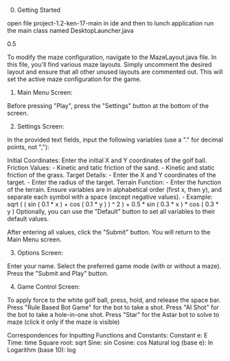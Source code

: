 0.  Getting Started 

   open file project-1.2-ken-17-main in ide and then to lunch application run the main class named DesktopLauncher.java

0.5

 To modify the maze configuration, navigate to the MazeLayout.java file. In this file, you'll find various maze layouts. Simply    uncomment the desired layout and ensure that all other unused layouts are commented out. This will set the active maze configuration  for the game.

1. Main Menu Screen:

Before pressing "Play", press the "Settings" button at the bottom of the screen.

2. Settings Screen:

In the provided text fields, input the following variables (use a "." for decimal points, not ","):

 Initial Coordinates: Enter the initial X and Y coordinates of the golf ball.
 Friction Values:
    - Kinetic and tatic friction of the sand.
    - Kinetic and static friction of the grass.
 Target Details:
    - Enter the X and Y coordinates of the target.
    - Enter the radius of the target.
 Terrain Function:
    - Enter the function of the terrain. Ensure variables are in alphabetical order (first x, then y), and separate each symbol with a space (except negative values).
    - Example: sqrt ( ( sin ( 0.1 * x ) + cos ( 0.1 * y ) ) ^ 2 ) + 0.5 * sin ( 0.3 * x ) * cos ( 0.3 * y )
Optionally, you can use the "Default" button to set all variables to their default values.

After entering all values, click the "Submit" button. You will return to the Main Menu screen.

3. Options Screen:

Enter your name.
Select the preferred game mode (with or without a maze).
Press the "Submit and Play" button.

4. Game Control Screen:

To apply force to the white golf ball, press, hold, and release the space bar.
Press "Rule Based Bot Game" for the bot to take a shot.
Press "AI Shot" for the bot to take a hole-in-one shot.
Press "Star" for the Astar bot to solve to maze (click it only if the maze is visible)

Correspondences for Inputting Functions and Constants:
Constant e: E
Time: time
Square root: sqrt
Sine: sin
Cosine: cos
Natural log (base e): ln
Logarithm (base 10): log